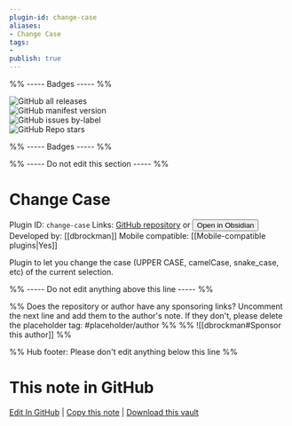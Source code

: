 ```yaml
---
plugin-id: change-case
aliases:
- Change Case
tags: 
- 
publish: true
---
```


%% ----- Badges ----- %%

![GitHub all releases](https://img.shields.io/github/downloads/dbrockman/obsidian-change-case/total?color=573E7A&logo=github&style=for-the-badge)   
![GitHub manifest version](https://img.shields.io/github/manifest-json/v/dbrockman/obsidian-change-case?color=573E7A&logo=github&style=for-the-badge)   
![GitHub issues by-label](https://img.shields.io/github/issues/dbrockman/obsidian-change-case/help%20wanted?color=573E7A&logo=github&style=for-the-badge)   
![GitHub Repo stars](https://img.shields.io/github/stars/dbrockman/obsidian-change-case?color=573E7A&logo=github&style=for-the-badge)

%% ----- Badges ----- %%

%% ----- Do not edit this section ----- %%

# Change Case

Plugin ID: `change-case`
Links: [GitHub repository](https://github.com/dbrockman/obsidian-change-case) or [<button id=HH>Open in Obsidian</button>](obsidian://show-plugin?id=change-case)
Developed by: [[dbrockman]]
Mobile compatible: [[Mobile-compatible plugins|Yes]]

Plugin to let you change the case (UPPER CASE, camelCase, snake_case, etc) of the current selection.

%% ----- Do not edit anything above this line ----- %% 

%% Does the repository or author have any sponsoring links? Uncomment the next line and add them to the author's note. If they don't, please delete the placeholder tag: #placeholder/author %%
%% ![[dbrockman#Sponsor this author]] %%

%% Hub footer: Please don't edit anything below this line %%

# This note in GitHub

<span class="git-footer">[Edit In GitHub](https://github.dev/obsidian-community/obsidian-hub/blob/main/02%20-%20Community%20Expansions/02.05%20All%20Community%20Expansions/Plugins/change-case.md "git-hub-edit-note") | [Copy this note](https://raw.githubusercontent.com/obsidian-community/obsidian-hub/main/02%20-%20Community%20Expansions/02.05%20All%20Community%20Expansions/Plugins/change-case.md "git-hub-copy-note") | [Download this vault](https://github.com/obsidian-community/obsidian-hub/archive/refs/heads/main.zip "git-hub-download-vault") </span>
